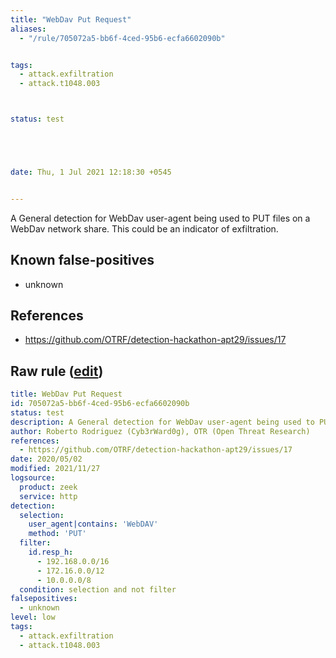 ```yaml
---
title: "WebDav Put Request"
aliases:
  - "/rule/705072a5-bb6f-4ced-95b6-ecfa6602090b"


tags:
  - attack.exfiltration
  - attack.t1048.003



status: test





date: Thu, 1 Jul 2021 12:18:30 +0545


---
```


A General detection for WebDav user-agent being used to PUT files on a WebDav network share. This could be an indicator of exfiltration.

<!--more-->


## Known false-positives

* unknown



## References

* https://github.com/OTRF/detection-hackathon-apt29/issues/17


## Raw rule ([edit](https://github.com/SigmaHQ/sigma/edit/master/rules/network/zeek/zeek_http_webdav_put_request.yml))
```yaml
title: WebDav Put Request
id: 705072a5-bb6f-4ced-95b6-ecfa6602090b
status: test
description: A General detection for WebDav user-agent being used to PUT files on a WebDav network share. This could be an indicator of exfiltration.
author: Roberto Rodriguez (Cyb3rWard0g), OTR (Open Threat Research)
references:
  - https://github.com/OTRF/detection-hackathon-apt29/issues/17
date: 2020/05/02
modified: 2021/11/27
logsource:
  product: zeek
  service: http
detection:
  selection:
    user_agent|contains: 'WebDAV'
    method: 'PUT'
  filter:
    id.resp_h:
      - 192.168.0.0/16
      - 172.16.0.0/12
      - 10.0.0.0/8
  condition: selection and not filter
falsepositives:
  - unknown
level: low
tags:
  - attack.exfiltration
  - attack.t1048.003

```
